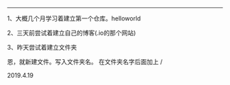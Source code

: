 ----

1、大概几个月学习着建立第一个仓库。helloworld

2、三天前尝试着建立自己的博客(.io的那个网站)

3、昨天尝试着建立文件夹

恩，就新建文件。写入文件夹名。 在文件夹名字后面加上 /

2019.4.19
